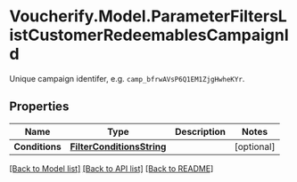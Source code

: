 # Voucherify.Model.ParameterFiltersListCustomerRedeemablesCampaignId
Unique campaign identifer, e.g. `camp_bfrwAVsP6Q1EM1ZjgHwheKYr`.

## Properties

Name | Type | Description | Notes
------------ | ------------- | ------------- | -------------
**Conditions** | [**FilterConditionsString**](FilterConditionsString.md) |  | [optional] 

[[Back to Model list]](../README.md#documentation-for-models) [[Back to API list]](../README.md#documentation-for-api-endpoints) [[Back to README]](../README.md)

